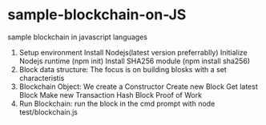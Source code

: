 # sample-blockchain-on-JS
sample blockchain in javascript languages


1) Setup environment
       Install Nodejs(latest version preferrablly)
       Initialize Nodejs runtime (npm init)
       Install SHA256 module (npm install sha256)
2) Block data structure: The focus is on building blosks with a set characteristis 
3) Blockchain Object: We create a
       Constructor
       Create new Block
       Get latest Block
       Make new Transaction
       Hash Block
       Proof of Work
4) Run Blockchain: run the block in the cmd prompt with node test/blockchain.js
